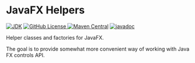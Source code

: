 # JavaFX Helpers

[![JDK](https://img.shields.io/badge/Java-JDK--17%2B-orange)](https://jdk.java.net/archive/)
[![GitHub License](https://img.shields.io/github/license/petr-panteleyev/java-fx-helpers?label=License&color=orange)
](LICENSE)
[![Maven Central](https://img.shields.io/maven-central/v/org.panteleyev/java-fx-helpers
)](https://search.maven.org/artifact/org.panteleyev/java-fx-helpers)
[![javadoc](https://javadoc.io/badge2/org.panteleyev/java-fx-helpers/javadoc.svg)](https://javadoc.io/doc/org.panteleyev/java-fx-helpers)

Helper classes and factories for JavaFX.

The goal is to provide somewhat more convenient way of working with Java FX controls API.
